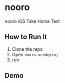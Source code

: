 # nooro
nooro iOS Take Home Test

## How to Run it

1. Clone the repo
2. Open `nooro.xcodeproj`
3. run

## Demo

